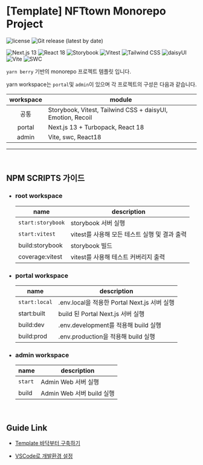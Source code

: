 # [Template] NFTtown Monorepo Project

<p align="left">
   <img src="https://img.shields.io/github/license/themeselection/materio-mui-react-nextjs-admin-template-free" alt="license">
   <img src="https://img.shields.io/github/v/release/themeselection/materio-mui-react-nextjs-admin-template-free" alt="Git release (latest by date)">
</p>
<p align="left">
   <img src="https://img.shields.io/badge/Next.js 13-black?style=flat-square&logo=nextdotjs&logoColor=white" alt="Next.js 13">
   <img src="https://img.shields.io/badge/React 18-61DAFB?style=flat-square&logo=react&logoColor=black" alt="React 18">
   <img src="https://img.shields.io/badge/Storybook-FF4785?style=flat-square&logo=storybook&logoColor=white" alt="Storybook">
   <img src="https://img.shields.io/badge/Vitest-6E9F18?style=flat-square&logo=vitest&logoColor=white" alt="Vitest">
   <img src="https://img.shields.io/badge/Tailwind-06B6D4?style=flat-square&logo=Tailwind CSS&logoColor=white" alt="Tailwind CSS">
   <img src="https://img.shields.io/badge/daisyUI-5A0EF8?style=flat-square&logo=DaisyUI&logoColor=white" alt="daisyUI">
   <img src="https://img.shields.io/badge/Vite-646CFF?style=flat-square&logo=Vite&logoColor=white" alt="Vite">
   <img src="https://img.shields.io/badge/SWC-FFFFFF?style=flat-square&logo=SWC&logoColor=black" alt="SWC">
</p>

`yarn berry` 기반의 monorepo 프로젝트 템플릿 입니다.

yarn workspace는 `portal`및 `admin`이 있으며 각 프로젝트의 구성은 다음과 같습니다.

| workspace | module                                                     |
| :-------: | ---------------------------------------------------------- |
|   공통    | Storybook, Vitest, Tailwind CSS + daisyUI, Emotion, Recoil |
|  portal   | Next.js 13 + Turbopack, React 18                           |
|   admin   | Vite, swc, React18                                         |

---

<br>

## NPM SCRIPTS 가이드

- ### **root workspace**

  | name              | description                                   |
  | ----------------- | --------------------------------------------- |
  | `start:storybook` | storybook 서버 실행                           |
  | `start:vitest`    | vitest를 사용해 모든 테스트 실행 및 결과 출력 |
  | build:storybook   | storybook 빌드                                |
  | coverage:vitest   | vitest를 사용해 테스트 커버리지 출력          |

- ### **portal workspace**

  | name          | description                                  |
  | ------------- | -------------------------------------------- |
  | `start:local` | .env.local을 적용한 Portal Next.js 서버 실행 |
  | start:built   | build 된 Portal Next.js 서버 실행            |
  | build:dev     | .env.development를 적용해 build 실행         |
  | build:prod    | .env.production을 적용해 build 실행          |

- ### **admin workspace**

  | name    | description               |
  | ------- | ------------------------- |
  | `start` | Admin Web 서버 실행       |
  | build   | Admin Web 서버 build 실행 |

<br>

## Guide Link

- [Template 바닥부터 구축하기](./.doc/create-template-guide.md)

- [VSCode로 개발환경 설정](./.doc/setting-vscode-guide.md)
